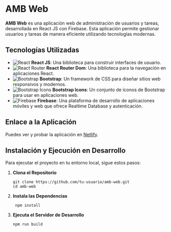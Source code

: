 # AMB Web

**AMB Web** es una aplicación web de administración de usuarios y tareas, desarrollada en React JS con Firebase. Esta aplicación permite gestionar usuarios y tareas de manera eficiente utilizando tecnologías modernas.

## Tecnologías Utilizadas

- ![React](https://img.shields.io/badge/React-61DAFB?style=flat&logo=react&logoColor=white) **React JS**: Una biblioteca para construir interfaces de usuario.
- ![React Router](https://img.shields.io/badge/React%20Router-CA4245?style=flat&logo=react-router&logoColor=white) **React Router Dom**: Una biblioteca para la navegación en aplicaciones React.
- ![Bootstrap](https://img.shields.io/badge/Bootstrap-7952B3?style=flat&logo=bootstrap&logoColor=white) **Bootstrap**: Un framework de CSS para diseñar sitios web responsivos y modernos.
- ![Bootstrap Icons](https://img.shields.io/badge/Bootstrap%20Icons-000000?style=flat&logo=bootstrap&logoColor=white) **Bootstrap Icons**: Un conjunto de íconos de Bootstrap para usar en aplicaciones web.
- ![Firebase](https://img.shields.io/badge/Firebase-FFCA28?style=flat&logo=firebase&logoColor=black) **Firebase**: Una plataforma de desarrollo de aplicaciones móviles y web que ofrece Realtime Database y autenticación.

## Enlace a la Aplicación

Puedes ver y probar la aplicación en [Netlify](https://todoabm.netlify.app/).

## Instalación y Ejecución en Desarrollo

Para ejecutar el proyecto en tu entorno local, sigue estos pasos:

1. **Clona el Repositorio**

   ```
   git clone https://github.com/tu-usuario/amb-web.git
   cd amb-web
    ```
2. **Instala las Dependencias**

   ```
    npm install
   ```
3. **Ejecuta el Servidor de Desarrollo**
   
   ```
   npm run build
   ```
